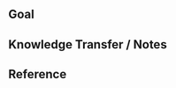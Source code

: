 ## Goal

<!-- Please describe what's the main purpose of this PR -->

## Knowledge Transfer / Notes

<!-- Anything worth sharing? E.g. when introducing new technologies, libraries, design patterns, techniques, best practices or any learnings while working on this change. -->

## Reference

<!-- Anything reference can be placed here -->